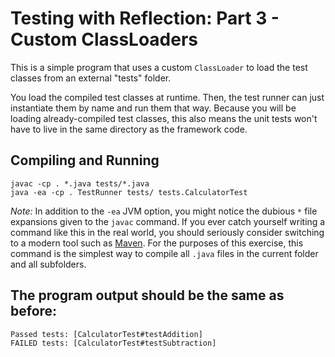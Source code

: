 # Testing with Reflection: Part 3 - Custom ClassLoaders

This is a simple program that uses a custom `ClassLoader` to load the test classes 
from an external "tests" folder.

You load the compiled test classes at runtime. 
Then, the test runner can just instantiate them by name and run them that way. 
Because you will be loading already-compiled test classes, 
this also means the unit tests won't have to live in the same directory as the framework code.


## Compiling and Running

    javac -cp . *.java tests/*.java
    java -ea -cp . TestRunner tests/ tests.CalculatorTest

*Note:* In addition to the `-ea` JVM option, 
you might notice the dubious `*` file expansions given to the `javac` command. 
If you ever catch yourself writing a command like this in the real world, 
you should seriously consider switching to a modern tool such as [Maven](https://maven.apache.org/).
For the purposes of this exercise, 
this command is the simplest way to compile all `.java` files in the current folder and all subfolders.

## The program output should be the same as before:

    Passed tests: [CalculatorTest#testAddition]
    FAILED tests: [CalculatorTest#testSubtraction]

